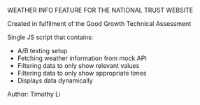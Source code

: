 WEATHER INFO FEATURE FOR THE NATIONAL TRUST WEBSITE

Created in fulfilment of the Good Growth Technical Assessment

Single JS script that contains:
- A/B testing setup
- Fetching weather information from mock API
- Filtering data to only show relevant values
- Filtering data to only show appropriate times
- Displays data dynamically

Author: Timothy Li

